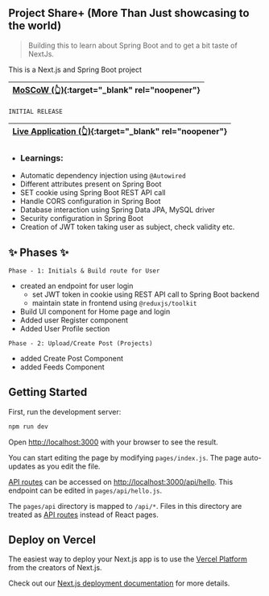 ## Project Share+ (More Than Just showcasing to the world)

> Building this to learn about Spring Boot and to get a bit taste of NextJs.

This is a Next.js and Spring Boot project


| [MoSCoW (👆)](https://project-share-plus-spa.vercel.app/){:target="_blank" rel="noopener"} |
| ----- |

```
INITIAL RELEASE
```

| [Live Application (👆)](https://project-share-plus-spa.vercel.app/){:target="_blank" rel="noopener"} |
| ----- |

+ ### Learnings:
 + Automatic dependency injection using `@Autowired`
 + Different attributes present on Spring Boot
 + SET cookie using Spring Boot REST API call
 + Handle CORS configuration in Spring Boot
 + Database interaction using Spring Data JPA, MySQL driver
 + Security configuration in Spring Boot
 + Creation of JWT token taking user as subject, check validity etc.



## ✨ Phases ✨
```
Phase - 1: Initials & Build route for User
```
+ created an endpoint for user login
    + set JWT token in cookie using REST API call to Spring Boot backend
    + maintain state in frontend using `@reduxjs/toolkit`
+ Build UI component for Home page and login
+ Added user Register component
+ Added User Profile section

```
Phase - 2: Upload/Create Post (Projects)
```
+ added Create Post Component
+ added Feeds Component

## Getting Started

First, run the development server:

```bash
npm run dev
```


Open [http://localhost:3000](http://localhost:3000) with your browser to see the result.

You can start editing the page by modifying `pages/index.js`. The page auto-updates as you edit the file.

[API routes](https://nextjs.org/docs/api-routes/introduction) can be accessed on [http://localhost:3000/api/hello](http://localhost:3000/api/hello). This endpoint can be edited in `pages/api/hello.js`.

The `pages/api` directory is mapped to `/api/*`. Files in this directory are treated as [API routes](https://nextjs.org/docs/api-routes/introduction) instead of React pages.



## Deploy on Vercel

The easiest way to deploy your Next.js app is to use the [Vercel Platform](https://vercel.com/new?utm_medium=default-template&filter=next.js&utm_source=create-next-app&utm_campaign=create-next-app-readme) from the creators of Next.js.

Check out our [Next.js deployment documentation](https://nextjs.org/docs/deployment) for more details.
